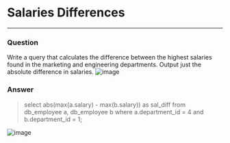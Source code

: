 # Salaries Differences

---

### Question

Write a query that calculates the difference between the highest salaries found in the marketing and engineering departments. Output just the absolute difference in salaries.
![image](https://user-images.githubusercontent.com/50389985/227085908-14bc2547-7cc5-4a1c-aaa0-416461083d20.png)

### Answer

>select abs(max(a.salary) - max(b.salary)) as sal_diff
>from db_employee a, db_employee b
>where a.department_id = 4 and b.department_id = 1;

![image](https://user-images.githubusercontent.com/50389985/227085978-0c05ac1a-8ce8-4c15-8b5b-5472d6f8f25c.png)


